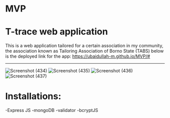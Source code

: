 # MVP 
# T-trace web application

This is a web application tailored for a certain association in my community, the association known as Tailoring Association of Borno State (TABS) 
below is the deployed link for the app: https://ubaidullah-m.github.io/MVP/#

----

![Screenshot (434)](https://github.com/Ubaidullah-M/MVP/assets/111274816/75eb7fbf-e2eb-4abd-af39-a07ab9e47311)
![Screenshot (435)](https://github.com/Ubaidullah-M/MVP/assets/111274816/d59127b2-8732-4ff4-846b-75485c320ef4)
![Screenshot (436)](https://github.com/Ubaidullah-M/MVP/assets/111274816/6c2f033e-218a-4048-abba-5e34f816ba86)
![Screenshot (437)](https://github.com/Ubaidullah-M/MVP/assets/111274816/fb7ba08d-9dc4-479d-9ff3-c24c5f6147f4)

# Installations:
-Express JS
-mongoDB
-validator
-bcryptJS
